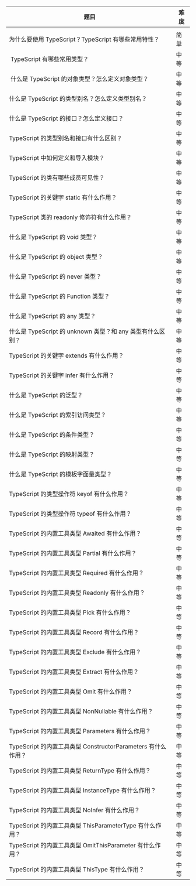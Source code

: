  

| 题目                                                         | 难度 |
| ------------------------------------------------------------ | ---- |
|                                                              |      |
| 为什么要使用 TypeScript？TypeScript 有哪些常用特性？         | 简单 |
| ️ TypeScript 有哪些常用类型？                                 | 中等 |
| ️ 什么是 TypeScript 的对象类型？怎么定义对象类型？            | 中等 |
| 什么是 TypeScript 的类型别名？怎么定义类型别名？             | 中等 |
| 什么是 TypeScript 的接口？怎么定义接口？                     | 中等 |
| TypeScript 的类型别名和接口有什么区别？                      | 中等 |
| TypeScript 中如何定义和导入模块？                            | 中等 |
| TypeScript 的类有哪些成员可见性？                            | 中等 |
| TypeScript 的关键字 static 有什么作用？                      | 中等 |
| TypeScript 类的 readonly 修饰符有什么作用？                  | 中等 |
| 什么是 TypeScript 的 void 类型？                             | 中等 |
| 什么是 TypeScript 的 object 类型？                           | 中等 |
| 什么是 TypeScript 的 never 类型？                            | 中等 |
| 什么是 TypeScript 的 Function 类型？                         | 中等 |
| 什么是 TypeScript 的 any 类型？                              | 中等 |
| 什么是 TypeScript 的 unknown 类型？和 any 类型有什么区别？   | 中等 |
| TypeScript 的关键字 extends 有什么作用？                     | 中等 |
| TypeScript 的关键字 infer 有什么作用？                       | 中等 |
| 什么是 TypeScript 的泛型？                                   | 中等 |
| 什么是 TypeScript 的索引访问类型？                           | 中等 |
| 什么是 TypeScript 的条件类型？                               | 中等 |
| 什么是 TypeScript 的映射类型？                               | 中等 |
| 什么是 TypeScript 的模板字面量类型？                         | 中等 |
| TypeScript 的类型操作符 keyof 有什么作用？                   | 中等 |
| TypeScript 的类型操作符 typeof 有什么作用？                  | 中等 |
| TypeScript 的内置工具类型 Awaited 有什么作用？               | 中等 |
| TypeScript 的内置工具类型 Partial 有什么作用？               | 中等 |
| TypeScript 的内置工具类型 Required 有什么作用？              | 中等 |
| TypeScript 的内置工具类型 Readonly 有什么作用？              | 中等 |
| TypeScript 的内置工具类型 Pick 有什么作用？                  | 中等 |
| TypeScript 的内置工具类型 Record 有什么作用？                | 中等 |
| TypeScript 的内置工具类型 Exclude 有什么作用？               | 中等 |
| TypeScript 的内置工具类型 Extract 有什么作用？               | 中等 |
| TypeScript 的内置工具类型 Omit 有什么作用？                  | 中等 |
| TypeScript 的内置工具类型 NonNullable 有什么作用？           | 中等 |
| TypeScript 的内置工具类型 Parameters 有什么作用？            | 中等 |
| TypeScript 的内置工具类型 ConstructorParameters 有什么作用？ | 中等 |
| TypeScript 的内置工具类型 ReturnType 有什么作用？            | 中等 |
| TypeScript 的内置工具类型 InstanceType 有什么作用？          | 中等 |
| TypeScript 的内置工具类型 NoInfer 有什么作用？               | 中等 |
| TypeScript 的内置工具类型 ThisParameterType 有什么作用？     | 中等 |
| TypeScript 的内置工具类型 OmitThisParameter 有什么作用？     | 中等 |
| TypeScript 的内置工具类型 ThisType 有什么作用？              | 中等 |
